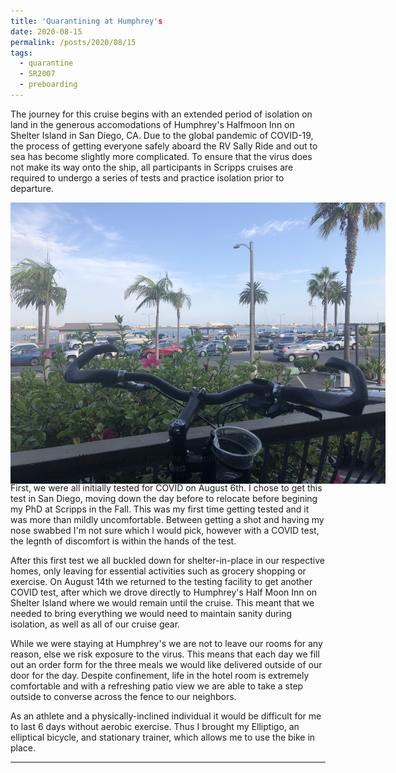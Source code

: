 ```yaml
---
title: 'Quarantining at Humphrey's
date: 2020-08-15
permalink: /posts/2020/08/15
tags:
  - quarantine
  - SR2007
  - preboarding
---
```



The journey for this cruise begins with an extended period of isolation on land in the generous accomodations of Humphrey's Halfmoon Inn on Shelter Island in San Diego, CA. Due to the global pandemic of COVID-19, the process of getting everyone safely aboard the RV Sally Ride and out to sea has become slightly more complicated. To ensure that the virus does not make its way onto the ship, all participants in Scripps cruises are required to undergo a series of tests and practice isolation prior to departure.
<br>
<center>
    <div style="width:600px; height:400px">
        <img src="/images/sr2007bp1_2.JPG"/>
    </div>
        <i>Waterfront view from the Humphrey's patio</i>
</center>
<br>

First, we were all initially tested for COVID on August 6th. I chose to get this test in San Diego, moving down the day before to relocate before begining my PhD at Scripps in the Fall. This was my first time getting tested and it was more than mildly uncomfortable. Between getting a shot and having my nose swabbed I'm not sure which I would pick, however with a COVID test, the legnth of discomfort is within the hands of the test.

After this first test we all buckled down for shelter-in-place in our respective homes, only leaving for essential activities such as grocery shopping or exercise. On August 14th we returned to the testing facility to get another COVID test, after which we drove directly to Humphrey's Half Moon Inn on Shelter Island where we would remain until the cruise. This meant that we needed to bring everything we would need to maintain sanity during isolation, as well as all of our cruise gear. 

While we were staying at Humphrey's we are not to leave our rooms for any reason, else we risk exposure to the virus. This means that each day we fill out an order form for the three meals we would like delivered outside of our door for the day. Despite confinement, life in the hotel room is extremely comfortable and with a refreshing patio view we are able to take a step outside to converse across the fence to our neighbors. 

As an athlete and a physically-inclined individual it would be difficult for me to last 6 days without aerobic exercise. Thus I brought my Elliptigo, an elliptical bicycle, and stationary trainer, which allows me to use the bike in place. 

------